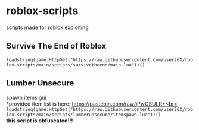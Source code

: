 # roblox-scripts
scripts made for roblox exploiting

## Survive The End of Roblox
```loadstring(game:HttpGet("https://raw.githubusercontent.com/user2GX/roblox-scripts/main/scripts/survivetheend/main.lua"))()```

## Lumber Unsecure
spawn items gui<br>
*provided item list is here: https://pastebin.com/raw/jPwCSULR*<br>
```loadstring(game:HttpGet("https://raw.githubusercontent.com/user2GX/roblox-scripts/main/scripts/lumberunsecure/itemspawn.lua"))()```<br>
**this script is obfuscated!!!**
